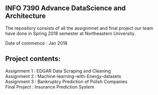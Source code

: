 ## INFO 7390 Advance DataScience and Architecture
The repository consists of all the assignmnet and final project our team have done in Spring 2018 semester at Northeastern University.

Date of commence : Jan 2018

## Project contents:

Assignment 1 : EDGAR Data Scraping and Cleaning <br>
Assignment 2 : Machine-learning-with-Energy-datasets <br>
Assignment 3 : Bankruptcy Prediction of Polish Companies <br>
Final Project : Insurance Prediction System <br>
